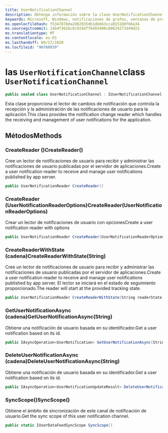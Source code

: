 ```yaml
---
title: UserNotificationChannel
description: Obtenga información sobre la clase UserNotificationChannel. Esta clase administra el ciclo de vida de las notificaciones de usuario.
keywords: Microsoft, Windows, notificaciones de grafos, ventanas de procedimientos
ms.openlocfilehash: f5347878da2d82035db1dbb63cca015180f66a34
ms.sourcegitcommit: 14b4f362bc0c924dff6493490c80624273d49d23
ms.translationtype: MT
ms.contentlocale: es-ES
ms.lasthandoff: 09/17/2020
ms.locfileid: "90760939"
---
```

# <a name="class-usernotificationchannel"></a><span data-ttu-id="c5f23-105">las `UserNotificationChannel`</span><span class="sxs-lookup"><span data-stu-id="c5f23-105">class `UserNotificationChannel`</span></span>

```C#
public sealed class UserNotificationChannel : IUserNotificationChannel
```

<span data-ttu-id="c5f23-106">Esta clase proporciona el lector de cambios de notificación que controla la recepción y la administración de las notificaciones de usuario para la aplicación.</span><span class="sxs-lookup"><span data-stu-id="c5f23-106">This class provides the notification change reader which handles the receiving and management of user notifications for the application.</span></span> 

## <a name="methods"></a><span data-ttu-id="c5f23-107">Métodos</span><span class="sxs-lookup"><span data-stu-id="c5f23-107">Methods</span></span>

### <a name="createreader"></a><span data-ttu-id="c5f23-108">CreateReader ()</span><span class="sxs-lookup"><span data-stu-id="c5f23-108">CreateReader()</span></span> 
<span data-ttu-id="c5f23-109">Cree un lector de notificaciones de usuario para recibir y administrar las notificaciones de usuario publicadas por el servidor de aplicaciones.</span><span class="sxs-lookup"><span data-stu-id="c5f23-109">Create a user notification reader to receive and manage user notifications published by app server.</span></span>
```C#
public UserNotificationReader CreateReader()
```

### <a name="createreaderusernotificationreaderoptions"></a><span data-ttu-id="c5f23-110">CreateReader (UserNotificationReaderOptions)</span><span class="sxs-lookup"><span data-stu-id="c5f23-110">CreateReader(UserNotificationReaderOptions)</span></span> 
<span data-ttu-id="c5f23-111">Crear un lector de notificaciones de usuario con opciones</span><span class="sxs-lookup"><span data-stu-id="c5f23-111">Create a user notification reader with options</span></span> 
```C#
public UserNotificationReader CreateReader(UserNotificationReaderOptions options)
```

### <a name="createreaderwithstatestring"></a><span data-ttu-id="c5f23-112">CreateReaderWithState (cadena)</span><span class="sxs-lookup"><span data-stu-id="c5f23-112">CreateReaderWithState(String)</span></span> 
<span data-ttu-id="c5f23-113">Cree un lector de notificaciones de usuario para recibir y administrar las notificaciones de usuario publicadas por el servidor de aplicaciones.</span><span class="sxs-lookup"><span data-stu-id="c5f23-113">Create a user notification reader to receive and manage user notifications published by app server.</span></span> <span data-ttu-id="c5f23-114">El lector se iniciará en el estado de seguimiento proporcionado.</span><span class="sxs-lookup"><span data-stu-id="c5f23-114">The reader will start at the provided tracking state.</span></span> 
```C#
public UserNotificationReader CreateReaderWithState(String readerState)
```

### <a name="getusernotificationasyncstring"></a><span data-ttu-id="c5f23-115">GetUserNotificationAsync (cadena)</span><span class="sxs-lookup"><span data-stu-id="c5f23-115">GetUserNotificationAsync(String)</span></span>
<span data-ttu-id="c5f23-116">Obtiene una notificación de usuario basada en su identificador.</span><span class="sxs-lookup"><span data-stu-id="c5f23-116">Get a user notification based on its id.</span></span> 
```C#
public IAsyncOperation<UserNotification> GetUserNotificationAsync(String notificationId)
```

### <a name="deleteusernotificationasyncstring"></a><span data-ttu-id="c5f23-117">DeleteUserNotificationAsync (cadena)</span><span class="sxs-lookup"><span data-stu-id="c5f23-117">DeleteUserNotificationAsync(String)</span></span>
<span data-ttu-id="c5f23-118">Obtiene una notificación de usuario basada en su identificador.</span><span class="sxs-lookup"><span data-stu-id="c5f23-118">Get a user notification based on its id.</span></span> 
```C#
public IAsyncOperation<UserNotificationUpdateResult> DeleteUserNotificationAsync(String notificationId)
```

### <a name="syncscope"></a><span data-ttu-id="c5f23-119">SyncScope()</span><span class="sxs-lookup"><span data-stu-id="c5f23-119">SyncScope()</span></span>
<span data-ttu-id="c5f23-120">Obtiene el ámbito de sincronización de este canal de notificación de usuario.</span><span class="sxs-lookup"><span data-stu-id="c5f23-120">Get the sync scope of this user notification channel.</span></span>
```C#
public static IUserDataFeedSyncScope SyncScope()
```